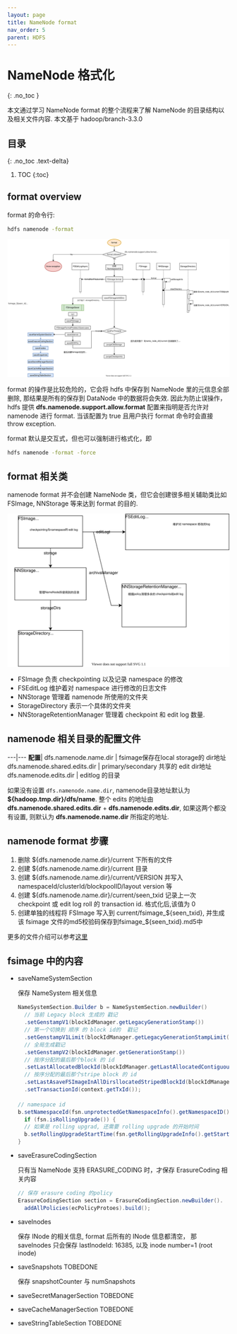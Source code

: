 ```yaml
---
layout: page
title: NameNode format
nav_order: 5
parent: HDFS
---
```


# NameNode 格式化
{: .no_toc }

本文通过学习 NameNode format 的整个流程来了解 NameNode 的目录结构以及相关文件内容. 本文基于 hadoop/branch-3.3.0

## 目录
{: .no_toc .text-delta}

1. TOC
{:toc}

## format overview

format 的命令行:

``` bash
hdfs namenode -format
```

![format-overview](/docs/hdfs/nn-format/hdfs-NN-format.svg)

format 的操作是比较危险的，它会将 hdfs 中保存到 NameNode 里的元信息全部删除, 那结果是所有的保存到 DataNode 中的数据将会失效. 因此为防止误操作， hdfs 提供 **dfs.namenode.support.allow.format** 配置来指明是否允许对 namenode 进行 format. 当该配置为 true 且用户执行 format 命令时会直接 throw exception.

format 默认是交互式，但也可以强制进行格式化，即

``` bash
hdfs namenode -format -force
```

## format 相关类

namenode format 并不会创建 NameNode 类，但它会创建很多相关辅助类比如 FSImage, NNStorage 等来达到 format 的目的.

![format-overview](/docs/hdfs/nn-format/hdfs-FSImage.svg)

- FSImage 负责 checkpointing 以及记录 namespace 的修改
- FSEditLog 维护着对 namespace 进行修改的日志文件
- NNStorage 管理着 namenode 所使用的文件夹
- StorageDirectory 表示一个具体的文件夹
- NNStorageRetentionManager 管理着 checkpoint 和 edit log 数量.

## namenode 相关目录的配置文件

---|---
**配置**|
dfs.namenode.name.dir  | fsimage保存在local storage的 dir地址
dfs.namenode.shared.edits.dir | primary/secondary 共享的 edit dir地址
dfs.namenode.edits.dir        | editlog 的目录

如果没有设置 `dfs.namenode.name.dir`, namenode目录地址默认为 **${hadoop.tmp.dir}/dfs/name**. 整个 edits 的地址由 **dfs.namenode.shared.edits.dir** + **dfs.namenode.edits.dir**, 如果这两个都没有设置, 则默认为 **dfs.namenode.name.dir** 所指定的地址.

## namenode format 步骤

1. 删除 ${dfs.namenode.name.dir}/current 下所有的文件
2. 创建 ${dfs.namenode.name.dir}/current 目录
3. 创建 ${dfs.namenode.name.dir}/current/VERSION 并写入 namespaceId/clusterId/blockpoolID/layout version 等
4. 创建 ${dfs.namenode.name.dir}/current/seen_txid 记录上一次 checkpoint 或 edit log roll 的 transaction id. 格式化后,该值为 0
5. 创建单独的线程将 FSImage 写入到 current/fsimage_${seen_txid}, 并生成该 fsimage 文件的md5校验码保存到fsimage_${seen_txid}.md5中

更多的文件介绍可以参考[这里](https://docs.cloudera.com/runtime/7.2.0/data-protection/topics/hdfs-namenodes.html)

## fsimage 中的内容

- saveNameSystemSection
  
  保存 NameSystem 相关信息

  ``` java
  NameSystemSection.Builder b = NameSystemSection.newBuilder()
    // 当前 Legacy block 生成的 戳记
    .setGenstampV1(blockIdManager.getLegacyGenerationStamp())
    // 第一个切换到 顺序 的 block id的  戳记
    .setGenstampV1Limit(blockIdManager.getLegacyGenerationStampLimit())
    // 全局生成戳记
    .setGenstampV2(blockIdManager.getGenerationStamp())
    // 按序分配的最后那个block 的 id
    .setLastAllocatedBlockId(blockIdManager.getLastAllocatedContiguousBlockId())
    // 按序分配的最后那个stripe block 的 id
    .setLastAsaveFSImageInAllDirsllocatedStripedBlockId(blockIdManager.getLastAllocatedStripedBlockId())
    .setTransactionId(context.getTxId());

  // namespace id
  b.setNamespaceId(fsn.unprotectedGetNamespaceInfo().getNamespaceID());
    if (fsn.isRollingUpgrade()) {
    // 如果是 rolling upgrad, 还需要 rolling upgrade 的开始时间 
    b.setRollingUpgradeStartTime(fsn.getRollingUpgradeInfo().getStartTime());
  }
  ```

- saveErasureCodingSection
  
  只有当 NameNode 支持 ERASURE_CODING 时，才保存 ErasureCoding 相关内容

  ``` java
  // 保存 erasure coding 的policy
  ErasureCodingSection section = ErasureCodingSection.newBuilder().
    addAllPolicies(ecPolicyProtoes).build();
  ```

- saveInodes
  
  保存 INode 的相关信息, format 后所有的  INode 信息都清空， 那 saveInodes 只会保存 lastInodeId: 16385, 以及 inode number=1 (root inode)

- saveSnapshots TOBEDONE
  
  保存 snapshotCounter 与 numSnapshots

- saveSecretManagerSection TOBEDONE
- saveCacheManagerSection TOBEDONE
- saveStringTableSection TOBEDONE
